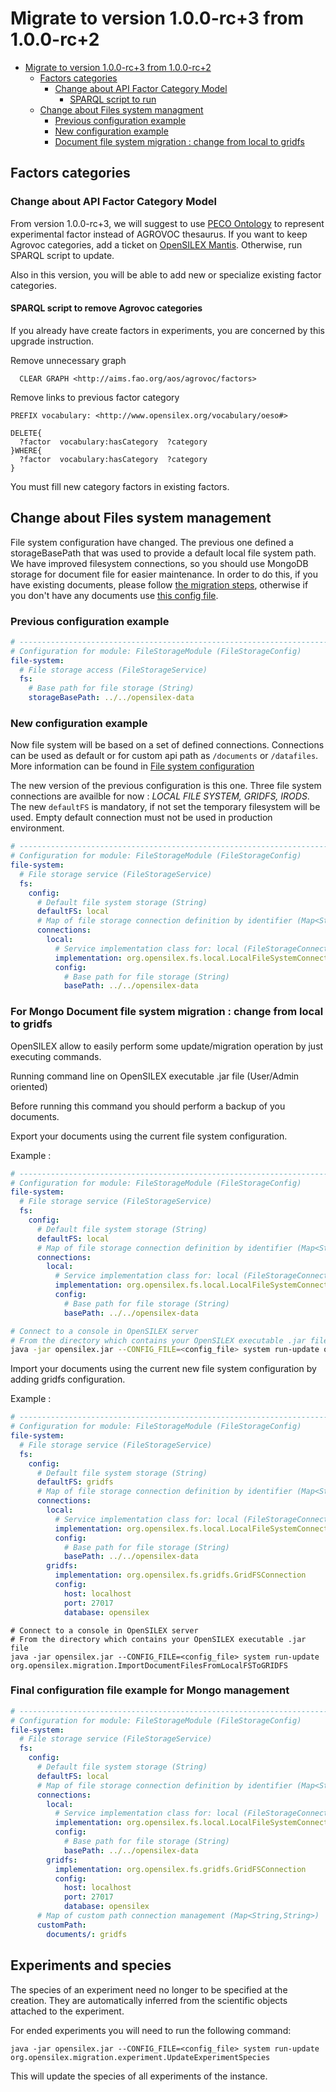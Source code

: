 # Migrate to version 1.0.0-rc+3 from 1.0.0-rc+2

- [Migrate to version 1.0.0-rc+3 from 1.0.0-rc+2](#migrate-to-version-100-rc3-from-100-rc2)
  - [Factors categories](#factors-categories)
    - [Change about API Factor Category Model](#change-about-api-factor-category-model)
      - [SPARQL script to run](#sparql-script-to-run)
  - [Change about Files system managment](#change-about-files-system-managment)
    - [Previous configuration example](#previous-configuration-example)
    - [New configuration example](#new-configuration-example)
    - [Document file system migration : change from local to gridfs](#document-file-system-migration--change-from-local-to-gridfs)

## Factors categories

### Change about API Factor Category Model

From version 1.0.0-rc+3, we will suggest to use [PECO Ontology](https://www.ontobee.org/ontology/PECO?iri=http://purl.obolibrary.org/obo/PECO_0001001) to represent experimental factor instead of AGROVOC thesaurus.
If you want to keep Agrovoc categories, add a ticket on [OpenSILEX Mantis](http://opensilex.org/mantisbt). 
Otherwise, run SPARQL script to update.

Also in this version, you will be able to add new or specialize existing factor categories.

#### SPARQL script to remove Agrovoc categories  

If you already have create factors in experiments, you are concerned by this upgrade instruction.

Remove unnecessary graph

```sparql
  CLEAR GRAPH <http://aims.fao.org/aos/agrovoc/factors>
```

Remove links to previous factor category

```sparql
PREFIX vocabulary: <http://www.opensilex.org/vocabulary/oeso#>

DELETE{
  ?factor  vocabulary:hasCategory  ?category
}WHERE{
  ?factor  vocabulary:hasCategory  ?category
}
```

You must fill new category factors in existing factors.

## Change about Files system management

File system configuration have changed. The previous one defined a storageBasePath that was used to provide a default local file system path.
We have improved filesystem connections, so you should use MongoDB storage for document file for easier maintenance. 
In order to do this, if you have existing documents, please follow [the migration steps](#for-mongo-document-file-system-migration--change-from-local-to-gridfs),
otherwise if you don't have any documents use [this config file](#final-configuration-file-example-for-mongo-management).

### Previous configuration example

```yml
# ------------------------------------------------------------------------------
# Configuration for module: FileStorageModule (FileStorageConfig)
file-system:
  # File storage access (FileStorageService)
  fs:
    # Base path for file storage (String)
    storageBasePath: ../../opensilex-data
```

### New configuration example

Now file system will be based on a set of defined connections. Connections can be used as default or for custom api path as `/documents` or `/datafiles`.
More information can be found in [File system configuration](../installation/configuration/file-system.md)

The new version of the previous configuration is this one. Three file system connections are availble for now : _LOCAL FILE SYSTEM, GRIDFS, IRODS_.
The new `defaultFS` is mandatory, if not set the temporary filesystem will be used. Empty default connection must not be used in production environment.

```yml
# ------------------------------------------------------------------------------
# Configuration for module: FileStorageModule (FileStorageConfig)
file-system:
  # File storage service (FileStorageService)
  fs:
    config:
      # Default file system storage (String)
      defaultFS: local
      # Map of file storage connection definition by identifier (Map<String,FileStorageConnection>)
      connections:
        local:
          # Service implementation class for: local (FileStorageConnection)
          implementation: org.opensilex.fs.local.LocalFileSystemConnection
          config:
            # Base path for file storage (String)
            basePath: ../../opensilex-data
```

### For Mongo Document file system migration : change from local to gridfs

OpenSILEX allow to easily perform some update/migration operation by just executing commands.

Running command line on OpenSILEX executable .jar file (User/Admin oriented)

Before running this command you should perform a backup of you documents.

Export your documents using the current file system configuration.

Example :

```yaml
# ------------------------------------------------------------------------------
# Configuration for module: FileStorageModule (FileStorageConfig)
file-system:
  # File storage service (FileStorageService)
  fs:
    config:
      # Default file system storage (String)
      defaultFS: local
      # Map of file storage connection definition by identifier (Map<String,FileStorageConnection>)
      connections:
        local:
          # Service implementation class for: local (FileStorageConnection)
          implementation: org.opensilex.fs.local.LocalFileSystemConnection
          config:
            # Base path for file storage (String)
            basePath: ../../opensilex-data
```

```bash
# Connect to a console in OpenSILEX server
# From the directory which contains your OpenSILEX executable .jar file
java -jar opensilex.jar --CONFIG_FILE=<config_file> system run-update org.opensilex.migration.ExportDocumentFilesFromLocalFSToGRIDFS
```

Import your documents using the current new file system configuration by adding gridfs configuration.

Example :

```yaml
# ------------------------------------------------------------------------------
# Configuration for module: FileStorageModule (FileStorageConfig)
file-system:
  # File storage service (FileStorageService)
  fs:
    config:
      # Default file system storage (String)
      defaultFS: gridfs
      # Map of file storage connection definition by identifier (Map<String,FileStorageConnection>)
      connections:
        local:
          # Service implementation class for: local (FileStorageConnection)
          implementation: org.opensilex.fs.local.LocalFileSystemConnection
          config:
            # Base path for file storage (String)
            basePath: ../../opensilex-data
        gridfs:
          implementation: org.opensilex.fs.gridfs.GridFSConnection
          config:
            host: localhost
            port: 27017
            database: opensilex
```

```
# Connect to a console in OpenSILEX server
# From the directory which contains your OpenSILEX executable .jar file
java -jar opensilex.jar --CONFIG_FILE=<config_file> system run-update org.opensilex.migration.ImportDocumentFilesFromLocalFSToGRIDFS
```

### Final configuration file example for Mongo management

```yaml
# ------------------------------------------------------------------------------
# Configuration for module: FileStorageModule (FileStorageConfig)
file-system:
  # File storage service (FileStorageService)
  fs:
    config:
      # Default file system storage (String)
      defaultFS: local
      # Map of file storage connection definition by identifier (Map<String,FileStorageConnection>)
      connections:
        local:
          # Service implementation class for: local (FileStorageConnection)
          implementation: org.opensilex.fs.local.LocalFileSystemConnection
          config:
            # Base path for file storage (String)
            basePath: ../../opensilex-data
        gridfs:
          implementation: org.opensilex.fs.gridfs.GridFSConnection
          config:
            host: localhost
            port: 27017
            database: opensilex
      # Map of custom path connection management (Map<String,String>)
      customPath:
        documents/: gridfs
```


## Experiments and species

The species of an experiment need no longer to be specified at the creation. They are automatically inferred from the
scientific objects attached to the experiment. 

For ended experiments you will need to run the following command:

```
java -jar opensilex.jar --CONFIG_FILE=<config_file> system run-update org.opensilex.migration.experiment.UpdateExperimentSpecies
```

This will update the species of all experiments of the instance.